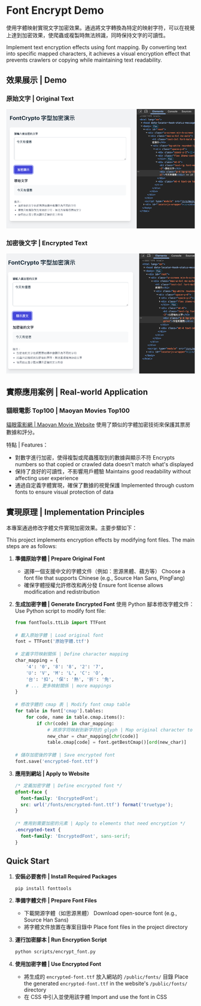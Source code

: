 # Font Encrypt Demo

使用字體映射實現文字加密效果。通過將文字轉換為特定的映射字符，可以在視覺上達到加密效果，使爬蟲或複製時無法辨識，同時保持文字的可讀性。

Implement text encryption effects using font mapping. By converting text into specific mapped characters, it achieves a visual encryption effect that prevents crawlers or copying while maintaining text readability.

## 效果展示 | Demo

### 原始文字 | Original Text
![原始文字](/public/origin.png)

### 加密後文字 | Encrypted Text
![加密後文字](/public/encrypt.png)

## 實際應用案例 | Real-world Application

### 貓眼電影 Top100 | Maoyan Movies Top100
[貓眼電影網 | Maoyan Movie Website](https://www.maoyan.com/board/1) 使用了類似的字體加密技術來保護其票房數據和評分。

特點 | Features：
- 對數字進行加密，使得複製或爬蟲獲取到的數據與顯示不符
  Encrypts numbers so that copied or crawled data doesn't match what's displayed
- 保持了良好的可讀性，不影響用戶體驗
  Maintains good readability without affecting user experience
- 通過自定義字體實現，確保了數據的視覺保護
  Implemented through custom fonts to ensure visual protection of data

## 實現原理 | Implementation Principles

本專案通過修改字體文件實現加密效果。主要步驟如下：

This project implements encryption effects by modifying font files. The main steps are as follows:

1. **準備原始字體 | Prepare Original Font**
   - 選擇一個支援中文的字體文件（例如：思源黑體、蘋方等）
     Choose a font file that supports Chinese (e.g., Source Han Sans, PingFang)
   - 確保字體授權允許修改和再分發
     Ensure font license allows modification and redistribution

2. **生成加密字體 | Generate Encrypted Font**
   使用 Python 腳本修改字體文件：
   Use Python script to modify font file:
   ```python
   from fontTools.ttLib import TTFont

   # 載入原始字體 | Load original font
   font = TTFont('原始字體.ttf')
   
   # 定義字符映射關係 | Define character mapping
   char_mapping = {
       '4': '0', '8': '8', '2': '7',
       'U': 'V', 'M': 'L', 'C': 'O',
       '台': '扣', '保': '熱', '折': '免',
       # ... 更多映射關係 | more mappings
   }
   
   # 修改字體的 cmap 表 | Modify font cmap table
   for table in font['cmap'].tables:
       for code, name in table.cmap.items():
           if chr(code) in char_mapping:
               # 將原字符映射到新字符的 glyph | Map original character to new character's glyph
               new_char = char_mapping[chr(code)]
               table.cmap[code] = font.getBestCmap()[ord(new_char)]
   
   # 儲存加密後的字體 | Save encrypted font
   font.save('encrypted-font.ttf')
   ```

3. **應用到網站 | Apply to Website**
   ```css
   /* 定義加密字體 | Define encrypted font */
   @font-face {
     font-family: 'EncryptedFont';
     src: url('/fonts/encrypted-font.ttf') format('truetype');
   }
   
   /* 應用到需要加密的元素 | Apply to elements that need encryption */
   .encrypted-text {
     font-family: 'EncryptedFont', sans-serif;
   }
   ```

## Quick Start

1. **安裝必要套件 | Install Required Packages**
   ```bash
   pip install fonttools
   ```

2. **準備字體文件 | Prepare Font Files**
   - 下載開源字體（如思源黑體）
     Download open-source font (e.g., Source Han Sans)
   - 將字體文件放置在專案目錄中
     Place font files in the project directory

3. **運行加密腳本 | Run Encryption Script**
   ```bash
   python scripts/encrypt_font.py
   ```

4. **使用加密字體 | Use Encrypted Font**
   - 將生成的 `encrypted-font.ttf` 放入網站的 `/public/fonts/` 目錄
     Place the generated `encrypted-font.ttf` in the website's `/public/fonts/` directory
   - 在 CSS 中引入並使用該字體
     Import and use the font in CSS